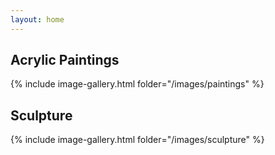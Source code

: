 ```yaml
---
layout: home
---
```


## Acrylic Paintings
{% include image-gallery.html folder="/images/paintings" %}

## Sculpture
{% include image-gallery.html folder="/images/sculpture" %}
